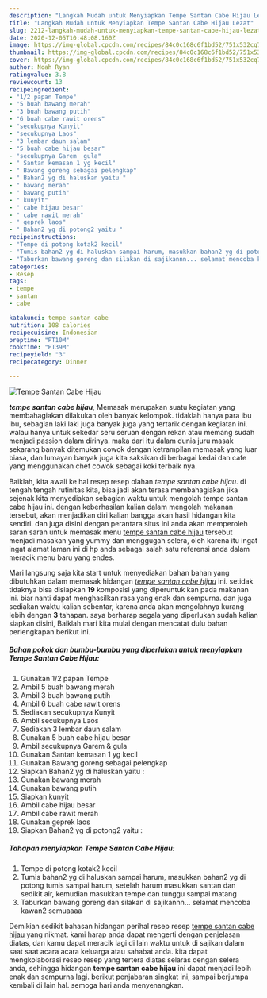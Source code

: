 ```yaml
---
description: "Langkah Mudah untuk Menyiapkan Tempe Santan Cabe Hijau Lezat"
title: "Langkah Mudah untuk Menyiapkan Tempe Santan Cabe Hijau Lezat"
slug: 2212-langkah-mudah-untuk-menyiapkan-tempe-santan-cabe-hijau-lezat
date: 2020-12-05T10:48:08.160Z
image: https://img-global.cpcdn.com/recipes/84c0c168c6f1bd52/751x532cq70/tempe-santan-cabe-hijau-foto-resep-utama.jpg
thumbnail: https://img-global.cpcdn.com/recipes/84c0c168c6f1bd52/751x532cq70/tempe-santan-cabe-hijau-foto-resep-utama.jpg
cover: https://img-global.cpcdn.com/recipes/84c0c168c6f1bd52/751x532cq70/tempe-santan-cabe-hijau-foto-resep-utama.jpg
author: Noah Ryan
ratingvalue: 3.8
reviewcount: 13
recipeingredient:
- "1/2 papan Tempe"
- "5 buah bawang merah"
- "3 buah bawang putih"
- "6 buah cabe rawit orens"
- "secukupnya Kunyit"
- "secukupnya Laos"
- "3 lembar daun salam"
- "5 buah cabe hijau besar"
- "secukupnya Garem  gula"
- " Santan kemasan 1 yg kecil"
- " Bawang goreng sebagai pelengkap"
- " Bahan2 yg di haluskan yaitu "
- " bawang merah"
- " bawang putih"
- " kunyit"
- " cabe hijau besar"
- " cabe rawit merah"
- " geprek laos"
- " Bahan2 yg di potong2 yaitu "
recipeinstructions:
- "Tempe di potong kotak2 kecil"
- "Tumis bahan2 yg di haluskan sampai harum, masukkan bahan2 yg di potong tumis sampai harum, setelah harum masukkan santan dan sedikit air, kemudian masukkan tempe dan tunggu sampai matang"
- "Taburkan bawang goreng dan silakan di sajikannn... selamat mencoba kawan2 semuaaaa"
categories:
- Resep
tags:
- tempe
- santan
- cabe

katakunci: tempe santan cabe 
nutrition: 108 calories
recipecuisine: Indonesian
preptime: "PT10M"
cooktime: "PT39M"
recipeyield: "3"
recipecategory: Dinner

---
```



![Tempe Santan Cabe Hijau](https://img-global.cpcdn.com/recipes/84c0c168c6f1bd52/751x532cq70/tempe-santan-cabe-hijau-foto-resep-utama.jpg)

<b><i>tempe santan cabe hijau</i></b>, Memasak merupakan suatu kegiatan yang membahagiakan dilakukan oleh banyak kelompok. tidaklah hanya para ibu ibu, sebagian laki laki juga banyak juga yang tertarik dengan kegiatan ini. walau hanya untuk sekedar seru seruan dengan rekan atau memang sudah menjadi passion dalam dirinya. maka dari itu dalam dunia juru masak sekarang banyak ditemukan cowok dengan ketrampilan memasak yang luar biasa, dan lumayan banyak juga kita saksikan di berbagai kedai dan cafe yang menggunakan chef cowok sebagai koki terbaik nya.



Baiklah, kita awali ke hal resep resep olahan <i>tempe santan cabe hijau</i>. di tengah tengah rutinitas kita, bisa jadi akan terasa membahagiakan jika sejenak kita menyediakan sebagian waktu untuk mengolah tempe santan cabe hijau ini. dengan keberhasilan kalian dalam mengolah makanan tersebut, akan menjadikan diri kalian bangga akan hasil hidangan kita sendiri. dan juga disini dengan perantara situs ini anda akan memperoleh saran saran untuk memasak menu <u>tempe santan cabe hijau</u> tersebut menjadi masakan yang yummy dan menggugah selera, oleh karena itu ingat ingat alamat laman ini di hp anda sebagai salah satu referensi anda dalam meracik menu baru yang endes.


Mari langsung saja kita start untuk menyediakan bahan bahan yang dibutuhkan dalam memasak hidangan <u><i>tempe santan cabe hijau</i></u> ini. setidak tidaknya bisa disiapkan <b>19</b> komposisi yang diperuntuk kan pada makanan ini. biar nanti dapat menghasilkan rasa yang enak dan sempurna. dan juga sediakan waktu kalian sebentar, karena anda akan mengolahnya kurang lebih dengan <b>3</b> tahapan. saya berharap segala yang diperlukan sudah kalian siapkan disini, Baiklah mari kita mulai dengan mencatat dulu bahan perlengkapan berikut ini.

<!--inarticleads1-->

##### Bahan pokok dan bumbu-bumbu yang diperlukan untuk menyiapkan Tempe Santan Cabe Hijau:

1. Gunakan 1/2 papan Tempe
1. Ambil 5 buah bawang merah
1. Ambil 3 buah bawang putih
1. Ambil 6 buah cabe rawit orens
1. Sediakan secukupnya Kunyit
1. Ambil secukupnya Laos
1. Sediakan 3 lembar daun salam
1. Gunakan 5 buah cabe hijau besar
1. Ambil secukupnya Garem &amp; gula
1. Gunakan  Santan kemasan 1 yg kecil
1. Gunakan  Bawang goreng sebagai pelengkap
1. Siapkan  Bahan2 yg di haluskan yaitu :
1. Gunakan  bawang merah
1. Gunakan  bawang putih
1. Siapkan  kunyit
1. Ambil  cabe hijau besar
1. Ambil  cabe rawit merah
1. Gunakan  geprek laos
1. Siapkan  Bahan2 yg di potong2 yaitu :




<!--inarticleads2-->

##### Tahapan menyiapkan Tempe Santan Cabe Hijau:

1. Tempe di potong kotak2 kecil
1. Tumis bahan2 yg di haluskan sampai harum, masukkan bahan2 yg di potong tumis sampai harum, setelah harum masukkan santan dan sedikit air, kemudian masukkan tempe dan tunggu sampai matang
1. Taburkan bawang goreng dan silakan di sajikannn... selamat mencoba kawan2 semuaaaa




Demikian sedikit bahasan hidangan perihal resep resep <u>tempe santan cabe hijau</u> yang nikmat. kami harap anda dapat mengerti dengan penjelasan diatas, dan kamu dapat meracik lagi di lain waktu untuk di sajikan dalam saat saat acara acara keluarga atau sahabat anda. kita dapat mengkolaborasi resep resep yang tertera diatas selaras dengan selera anda, sehingga hidangan <b>tempe santan cabe hijau</b> ini dapat menjadi lebih enak dan sempurna lagi. berikut penjabaran singkat ini, sampai berjumpa kembali di lain hal. semoga hari anda menyenangkan.
